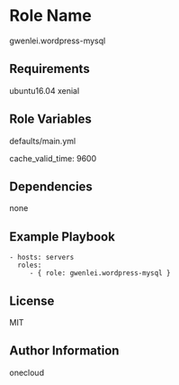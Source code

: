 Role Name
=========
gwenlei.wordpress-mysql

Requirements
------------
ubuntu16.04 xenial

Role Variables
--------------
defaults/main.yml

cache_valid_time: 9600

Dependencies
------------
none

Example Playbook
----------------

    - hosts: servers
      roles:
         - { role: gwenlei.wordpress-mysql }

License
-------
MIT

Author Information
------------------
onecloud
